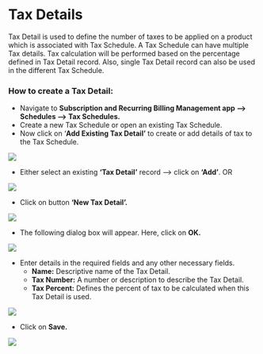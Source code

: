 # Tax Details

Tax Detail is used to define the number of taxes to be applied on a product which is associated with Tax Schedule. A Tax Schedule can have multiple Tax details. Tax calculation will be performed based on the percentage defined in Tax Detail record. Also, single Tax Detail record can also be used in the different Tax Schedule.

### How to create a Tax Detail:

* Navigate to **Subscription and Recurring Billing Management app --> Schedules --> Tax Schedules.**
* Create a new Tax Schedule or open an existing Tax Schedule.
* Now click on ‘**Add Existing Tax Detail’** to create or add details of tax to the Tax Schedule.

![](<../../../.gitbook/assets/Tax Sch\_4.png>)

* Either select an existing **‘Tax Detail’** record --> click on **‘Add’**. OR

![](<../../../.gitbook/assets/Tax Sch\_5 (1).png>)

* Click on button **‘New Tax Detail’.**

![](<../../../.gitbook/assets/Tax Sch\_6.png>)

* The following dialog box will appear. Here, click on **OK.**

![](<../../../.gitbook/assets/Tax Sch\_7.png>)

* Enter details in the required fields and any other necessary fields.
  * **Name:** Descriptive name of the Tax Detail.&#x20;
  * **Tax Number:** A number or description to describe the Tax Detail.&#x20;
  * **Tax Percent:** Defines the percent of tax to be calculated when this Tax Detail is used.

![](<../../../.gitbook/assets/Tax Sch\_8.png>)

* Click on **Save.**

![](<../../../.gitbook/assets/Tax Sch\_9.png>)

